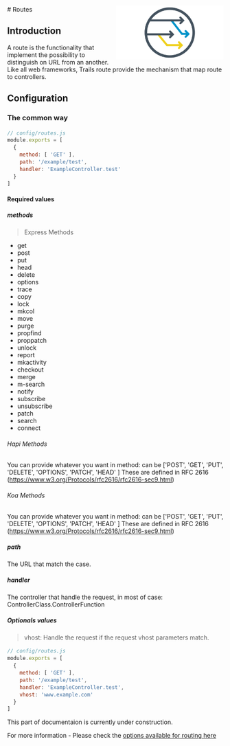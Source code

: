<img width="250px" align="right" src="../../assets/img/concepts/routing.png">
# Routes

## Introduction
A route is the functionality that implement the possibility to distinguish on URL from an another.<br>
Like all web frameworks, Trails route provide the mechanism that map route to controllers.

## Configuration

### The common way

```JavaScript
// config/routes.js
module.exports = [
  {
    method: [ 'GET' ],
    path: '/example/test',
    handler: 'ExampleController.test'
  }
]
```

#### Required values

##### methods

> Express Methods

- get
- post
- put
- head
- delete
- options
- trace
- copy
- lock
- mkcol
- move
- purge
- propfind
- proppatch
- unlock
- report
- mkactivity
- checkout
- merge
- m-search
- notify
- subscribe
- unsubscribe
- patch
- search
- connect

###### Hapi Methods

You can provide whatever you want in method: can be ['POST', 'GET', 'PUT', 'DELETE', 'OPTIONS', 'PATCH', 'HEAD' ]
These are defined in RFC 2616 (https://www.w3.org/Protocols/rfc2616/rfc2616-sec9.html)

###### Koa Methods

You can provide whatever you want in method: can be ['POST', 'GET', 'PUT', 'DELETE', 'OPTIONS', 'PATCH', 'HEAD' ]
These are defined in RFC 2616 (https://www.w3.org/Protocols/rfc2616/rfc2616-sec9.html)

##### path
The URL that match the case.

##### handler
The controller that handle the request, in most of case: ControllerClass.ControllerFunction

##### Optionals values
> vhost:
Handle the request if the request vhost parameters match.

```JavaScript
// config/routes.js
module.exports = [
  {
    method: [ 'GET' ],
    path: '/example/test',
    handler: 'ExampleController.test',
    vhost: 'www.example.com'
  }
]
```

This part of documentaion is currently under construction.

For more information - Please check the [options available for routing here](https://github.com/trailsjs/trailpack-router/blob/master/lib/schemas/route.js)
